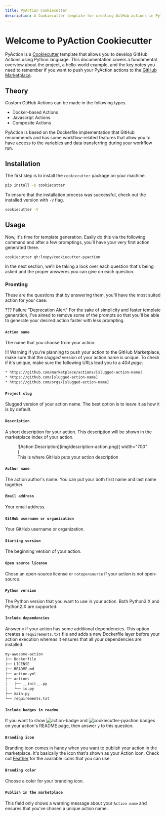 ```yaml
---
title: PyAction Cookiecutter
description: A Cookiecutter template for creating GitHub actions in Python!
---
```


# Welcome to PyAction Cookiecutter
PyAction is a [Cookiecutter](https://cookiecutter.io) template that allows you to develop GitHub Actions using Python language. This documentation covers a fundamental overview about the project, a hello-world example, and the key notes you need to remember if you want to push your PyAction actions to the [GitHub Marketplace](https://github.com/marketplace).

## Theory
Custom GtiHub Actions can be made in the following types.

* Docker-based Actions
* Javascript Actions
* Composite Actions

PyAction is based on the Dockerfile implementation that GitHub recommends and has some workflow-related features that allow you to have access to the variables and data transferring during your workflow run.

## Installation
The first step is to install the `cookiecutter` package on your machine.

```bash
pip install -U cookiecutter
```

To ensure that the installation process was successful, check out the installed version with `-V` flag.

```bash
cookiecutter -V
```

## Usage
Now, it's time for template generation. Easily do this via the following command and after a few promptings, you'll have your very first action generated there.

```
cookiecutter gh:lnxpy/cookiecutter-pyaction
```

In the next section, we'll be taking a look over each question that's being asked and the proper answeres you can give on each question.

### Promting
These are the questions that by answering them, you'll have the most suited action for your case.

??? Failure "Deprecation Alert"
    For the sake of simplicity and faster template generation, I've aimed to remove some of the prompts so that you'll be able to generate your desired action faster with less prompting.

#### `Action name`
The name that you choose from your action.

!!! Warning
    If you're planning to push your action to the GitHub Marketplace, make sure that the _slugged_ version of your action name is unique. To check if it's unique, make sure the following URLs lead you to a _404 page_.

    * https://github.com/marketplace/actions/[slugged-action-name]
    * https://github.com/[slugged-action-name]
    * https://github.com/orgs/[slugged-action-name]

#### `Project slug`
Slugged version of your action name. The best option is to leave it as how it is by default.

#### `Description`
A short description for your action. This description will be shown in the marketplace index of your action.

<figure markdown>
  ![Action Description](img/description-action.png){ width="700" }
  <figcaption>This is where GitHub puts your action description</figcaption>
</figure>

#### `Author name`
The action author's name. You can put your both first name and last name together.

#### `Email address`
Your email address.

#### `GitHub username or organization`
Your GitHub username or organization.

#### `Starting version`
The beginning version of your action.

#### `Open source license`
Chose an open-source license or `notopensource` if your action is not open-source.

#### `Python version`
The Python version that you want to use in your action. Both Python3.X and Python2.X are supported.

#### `Include dependencies`
Answer `y` if your action has some additional dependencies. This option creates a `requirements.txt` file and adds a new Dockerfile layer before your action execution whereas it ensures that all your dependencies are installed.

``` { .plaintext .no-copy }
my-awesome-action
├── Dockerfile
├── LICENSE
├── README.md
├── action.yml
├── actions
│   ├── __init__.py
│   └── io.py
├── main.py
└── requirements.txt
```

#### `Include badges in readme`
If you want to show <img alt="action-badge" src="https://img.shields.io/badge/Your_Action-white?logo=github-actions&label=GitHub%20Action&labelColor=white&color=0064D7"> and <img alt="cookiecutter-pyaction" src="https://img.shields.io/badge/cookiecutter--pyaction-white?logo=cookiecutter&label=Made%20with&labelColor=white&color=0064D7"> badges on your action's README page, then answer `y` to this question.

#### `Branding icon`
Branding icon comes in handy when you want to publish your action in the marketplace. It's basically the icon that's shown as your Action icon. Check out [Feather](https://feathericons.com/) for the available icons that you can use.

#### `Branding color`
Choose a color for your branding icon.

#### `Publish in the marketplace`
This field only shows a warning message about your `Action name` and ensures that you've chosen a unique action name.
